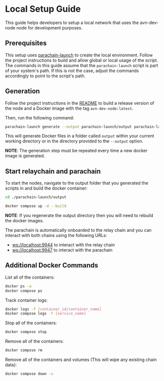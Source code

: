 # Local Setup Guide

This guide helps developers to setup a local network that uses the avn-dev-node node for development purposes.

## Prerequisites

This setup uses [parachain-launch](https://github.com/open-web3-stack/parachain-launch) to create the local environment. Follow the project instructions to build and allow global or local usage of the script. The commands in this guide assume that the `parachain-launch` script is part of your system's path. If this is not the case, adjust the commands accordingly to point to the script's path.

## Generation

Follow the project instructions in the [README](../README.md/#building-the-client) to build a release version of the node and a Docker image with the tag `avn-dev-node:latest`.

Then, run the following command:
```sh
parachain-launch generate --output parachain-launch/output parachain-launch/config.yml -y
```
This will generate Docker files in a folder called `output` within your current working directory or in the directory provided to the `--output` option.

**NOTE**: The generation step must be repeated every time a new docker image is generated.

## Start relaychain and parachain

To start the nodes, navigate to the output folder that you generated the scripts in and build the docker container:

```sh
cd ./parachain-launch/output

docker compose up -d --build
```

**NOTE**: If you regenerate the output directory then you will need to rebuild the docker images.

The parachain is automatically onboarded to the relay chain and you can interact with both chains using the following URLs:
- [ws://localhost:9944](https://polkadot.js.org/apps/?rpc=ws%3A%2F%2Flocalhost%3A9944#/parachains) to interact with the relay chain
- [ws://localhost:9947](https://polkadot.js.org/apps/?rpc=ws%3A%2F%2Flocalhost%3A9947#/accounts) to interact with the parachain


## Additional Docker Commands

List all of the containers:

```sh
docker ps -a
docker compose ps
```

Track container logs:

```sh
docker logs -f [container_id/container_name]
docker compose logs -f [service_name]
```

Stop all of the containers:

```sh
docker compose stop
```

Remove all of the containers:

```sh
docker compose rm
```

Remove all of the containers and volumes (This will wipe any existing chain data):

```sh
docker compose down -v
```
